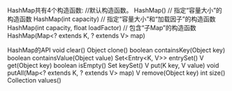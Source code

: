 HashMap共有4个构造函数:
//默认构造函数。
HashMap()
// 指定“容量大小”的构造函数
HashMap(int capacity)
// 指定“容量大小”和“加载因子”的构造函数
HashMap(int capacity, float loadFactor)
// 包含“子Map”的构造函数
HashMap(Map<? extends K, ? extends V> map)

HashMap的API
void                 clear()
Object               clone()
boolean              containsKey(Object key)
boolean              containsValue(Object value)
Set<Entry<K, V>>     entrySet()
V                    get(Object key)
boolean              isEmpty()
Set<K>               keySet()
V                    put(K key, V value)
void                 putAll(Map<? extends K, ? extends V> map)
V                    remove(Object key)
int                  size()
Collection<V>        values()